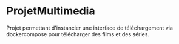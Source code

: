 # ProjetMultimedia
Projet permettant d'instancier une interface de téléchargement via dockercompose pour télécharger des films et des séries.
